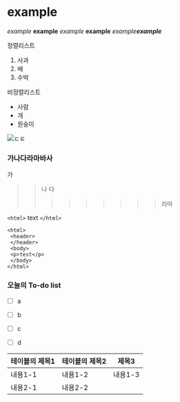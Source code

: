 # example
*example*
**example**
_example_
__example__
*example**example***

정렬리스트

1. 사과
2. 배
3. 수박

비정렬리스트

* 사람
* 개
* 원숭이

![ㄷㅌ](http://ctgby.com/wp-content/uploads/2013/10/cc5e04ceec077ac747c07fee430924b2.jpg)


### 가나다라마바사
 가
 >> 나
 >>다
 >>>>>>>>>라마


`<html>`
text
`</html>`




~~~
<html>
 <header>
 </header>
 <body>
 <p>test</p>
 </body>
</html>
~~~


### 오늘의 To-do list
- [ ] a
- [ ] b
- [ ] c
- [ ] d


테이블의 제목1 | 테이블의 제목2 | 제목3
------ | ------ | ------
내용1-1 | 내용1-2 | 내용1-3
내용2-1 | 내용2-2 | 

